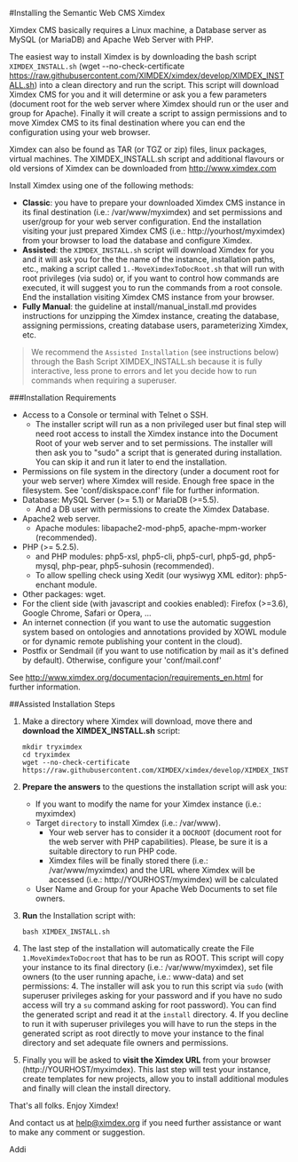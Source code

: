 #Installing the Semantic Web CMS Ximdex

Ximdex CMS basically requires a Linux machine, a Database server as MySQL (or MariaDB) and Apache Web Server with PHP.

The easiest way to install Ximdex is by downloading the bash script `XIMDEX_INSTALL.sh` (wget --no-check-certificate https://raw.githubusercontent.com/XIMDEX/ximdex/develop/XIMDEX_INSTALL.sh) into a clean directory and run the script. This script will download Ximdex CMS for you and it will determine or ask you a few parameters (document root for the web server where Ximdex should run or the user and group for Apache). Finally it will create a script to assign permissions and to move Ximdex CMS to its final destination where you can end the configuration using your web browser.

Ximdex can also be found as TAR (or TGZ or zip) files, linux packages, virtual machines. The XIMDEX_INSTALL.sh script and additional flavours or old versions of Ximdex can be downloaded from http://www.ximdex.com

Install Ximdex using one of the following methods:

- **Classic**: you have to prepare your downloaded Ximdex CMS instance in its final destination (i.e.: /var/www/myximdex) and set permissions and user/group for your web server configuration. End the installation visiting your just prepared Ximdex CMS (i.e.: http://yourhost/myximdex) from your browser to load the database and configure Ximdex.
- **Assisted**: the `XIMDEX_INSTALL.sh` script will download Ximdex for you and it will ask you for the the name of the instance, installation paths, etc., making a script called `1.-MoveXimdexToDocRoot.sh` that will run with root privileges (via sudo) or, if you want to control how commands are executed, it will suggest you to run the commands from a root console. End the installation visiting Ximdex CMS instance from your browser.
- **Fully Manual**: the guideline at install/manual_install.md provides instructions for unzipping the Ximdex instance, creating the database, assigning permissions, creating database users, parameterizing Ximdex, etc.

>We recommend the `Assisted Installation` (see instructions below) through the Bash Script XIMDEX_INSTALL.sh because it is fully interactive, less prone to errors and let you decide how to run commands when requiring a superuser.  

###Installation Requirements

*  Access to a Console or terminal with Telnet o SSH.
	*  The installer script will run as a non privileged user but final step will need root access to install the Ximdex instance into the Document Root of your web server and to set permissions. The installer will then ask you to "sudo" a script that is generated during installation. You can skip it and run it later to end the installation.
*  Permissions on file system in the directory (under a document root for your web server) where Ximdex will reside. Enough free space in the filesystem. See 'conf/diskspace.conf' file for further information.
*  Database: MySQL Server (>= 5.1) or MariaDB (>=5.5).
	*  And a DB user with permissions to create the Ximdex Database.
*  Apache2 web server.
	*  Apache modules: libapache2-mod-php5, apache-mpm-worker (recommended).
*  PHP (>= 5.2.5).
	*  and PHP modules: php5-xsl, php5-cli, php5-curl, php5-gd, php5-mysql, php-pear, php5-suhosin (recommended).
	*  To allow spelling check using Xedit (our wysiwyg XML editor): php5-enchant module.
*  Other packages: wget.
*  For the client side (with javascript and cookies enabled): Firefox (>=3.6), Google Chrome, Safari or Opera, ...
*  An internet connection (if you want to use the automatic suggestion system based on ontologies and annotations provided by XOWL module or for dynamic remote publishing your content in the cloud).
*  Postfix or Sendmail (if you want to use notification by mail as it's defined by default). Otherwise, configure your 'conf/mail.conf'

See http://www.ximdex.org/documentacion/requirements_en.html for further information.


##Assisted Installation Steps

1. Make a directory where Ximdex will download, move there and **download the XIMDEX_INSTALL.sh** script:
	```shell
	mkdir tryximdex
	cd tryximdex
	wget --no-check-certificate https://raw.githubusercontent.com/XIMDEX/ximdex/develop/XIMDEX_INSTALL.sh
	```

2. **Prepare the answers** to the questions the installation script will ask you:
	- If you want to modify the name for your Ximdex instance (i.e.: myximdex)
	- Target `directory` to install Ximdex (i.e.: /var/www). 
		- Your web server has to consider it a `DOCROOT` (document root for the web server with PHP capabilities). Please, be sure it is a suitable directory to run PHP code.
		- Ximdex files will be finally stored there (i.e.: /var/www/myximdex) and the URL where Ximdex will be accessed (i.e.: http://YOURHOST/myximdex) will be calculated
	- User Name and Group for your Apache Web Documents to set file owners.


3. **Run** the Installation script with:
	```
	bash XIMDEX_INSTALL.sh
	```

4. The last step of the installation will automatically create the File `1.MoveXimdexToDocroot` that has to be run as ROOT. This script will copy your instance to its final directory (i.e.: /var/www/myximdex), set file owners (to the user running apache, i.e.: www-data) and set permissions:
	4. The installer will ask you to run this script via `sudo` (with superuser privileges asking for your password and if you have no sudo access will try a `su` command asking for root password). You can find the generated script and read it at the `install` directory.
	4. If you decline to run it with superuser privileges you will have to run the steps in the generated script as root directly to move your instance to the final directory and set adequate file owners and permissions.

5. Finally you will be asked to **visit the Ximdex URL** from your browser (http://YOURHOST/myximdex). This last step will test your instance, create templates for new projects, allow you to install additional modules and finally will clean the install directory.

That's all folks. Enjoy Ximdex!

And contact us at help@ximdex.org if you need further assistance or want to make any comment or suggestion.

Addi


